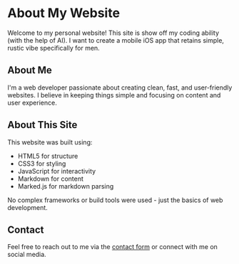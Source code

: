 # About My Website

Welcome to my personal website! This site is show off my coding ability (with the help of AI). I want to create a mobile iOS app that retains simple, rustic vibe specifically for men. 

## About Me

I'm a web developer passionate about creating clean, fast, and user-friendly websites. I believe in keeping things simple and focusing on content and user experience.

## About This Site

This website was built using:

- HTML5 for structure
- CSS3 for styling
- JavaScript for interactivity
- Markdown for content
- Marked.js for markdown parsing

No complex frameworks or build tools were used - just the basics of web development.

## Contact

Feel free to reach out to me via the [contact form](/contact.html) or connect with me on social media. 